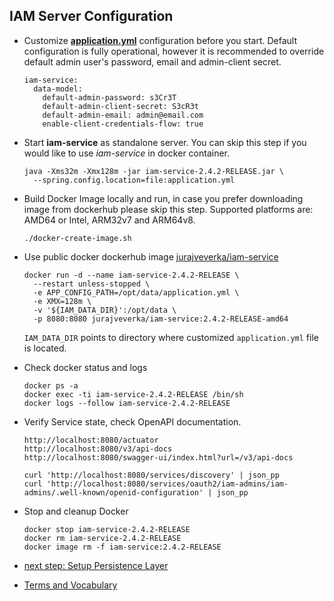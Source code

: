 ## IAM Server Configuration

* Customize [__application.yml__](../../iam-service/src/main/resources/application.yml) configuration before you start.
  Default configuration is fully operational, however it is recommended 
  to override default admin user's password, email and admin-client secret.
  ```
  iam-service:
    data-model:
      default-admin-password: s3Cr3T
      default-admin-client-secret: S3cR3t 
      default-admin-email: admin@email.com
      enable-client-credentials-flow: true 
  ```
* Start __iam-service__ as standalone server. You can skip this step if you would like to use *iam-service* in docker container.
  ```
  java -Xms32m -Xmx128m -jar iam-service-2.4.2-RELEASE.jar \
    --spring.config.location=file:application.yml
  ```
* Build Docker Image locally and run, in case you prefer downloading image from dockerhub please  skip this step.
  Supported platforms are: AMD64  or Intel, ARM32v7 and ARM64v8.
  ```
  ./docker-create-image.sh
  ```
* Use public docker dockerhub image [jurajveverka/iam-service](https://hub.docker.com/r/jurajveverka/iam-service)
  ```
  docker run -d --name iam-service-2.4.2-RELEASE \
    --restart unless-stopped \
    -e APP_CONFIG_PATH=/opt/data/application.yml \
    -e XMX=128m \
    -v '${IAM_DATA_DIR}':/opt/data \
    -p 8080:8080 jurajveverka/iam-service:2.4.2-RELEASE-amd64
  ```
  ``IAM_DATA_DIR`` points to directory where customized ``application.yml`` file is located. 
* Check docker status and logs
  ```
  docker ps -a 
  docker exec -ti iam-service-2.4.2-RELEASE /bin/sh
  docker logs --follow iam-service-2.4.2-RELEASE
  ```
* Verify Service state, check OpenAPI documentation.
  ```
  http://localhost:8080/actuator
  http://localhost:8080/v3/api-docs
  http://localhost:8080/swagger-ui/index.html?url=/v3/api-docs
  
  curl 'http://localhost:8080/services/discovery' | json_pp
  curl 'http://localhost:8080/services/oauth2/iam-admins/iam-admins/.well-known/openid-configuration' | json_pp
  ```
* Stop and cleanup Docker
  ```
  docker stop iam-service-2.4.2-RELEASE
  docker rm iam-service-2.4.2-RELEASE
  docker image rm -f iam-service:2.4.2-RELEASE
  ```

* [next step: Setup Persistence Layer](01b_setup-persitence-layer.md)
* [Terms and Vocabulary](Terms-and-Vocabulary.md)